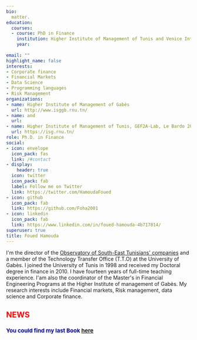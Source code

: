```yaml
---
bio: 
  matter.
education:
  courses:
  - course: PhD in Finance
    institution: Higher Institute of Management of Tunis and Venice International University Isola Di San Servolo, Italy. 
    year: 
  
email: ""
highlight_name: false
interests:
- Corporate finance
- Financial Markets
- Data Science
- Programming languages
- Risk Management
organizations:
- name: Higher Institute of Management of Gabès
  url: http://www.isggb.rnu.tn/
- name: and
  url: 
- name: Higher Institute of Management of Tunis, GEF2A-Lab, Le Bardo 2000, Tunis, Tunisia
  url: https://isg.rnu.tn/
role: Ph.D. in Finance
social:
- icon: envelope
  icon_pack: fas
  link: /#contact
- display:
    header: true
  icon: twitter
  icon_pack: fab
  label: Follow me on Twitter
  link: https://twitter.com/HamoudaFoued
- icon: github
  icon_pack: fab
  link: https://github.com/Foha2001
- icon: linkedin
  icon_pack: fab
  link: https://www.linkedin.com/in/foued-hamouda-4b717814/
superuser: true
title: Foued Hamouda
---
```

<style type="text/css">

h1 { /* Header 2 */
    font-size: 15px;
    color: DarkBlue;
    font-weight: bold;
}

h2 { /* Header 2 */
    font-size: 20 px;
    color: RED;
    font-weight: bold;
}



</style>






I'm the director of the [Observatory of South-East Tunisians' companies](https://foha2001.github.io/observatoire/theme/index.html) and a member of the Technology Transfer Office (T.T.O) at the University of Gabès.
I joined the University of Tunis in 1998 and received my Doctoral degree in finance in 2010. I have fourteen years of full-time teaching experience. 
I'am also the coordinator of the Master's in Financial Engineering Programs at the Higher Institute of management of Gabès. My research interests include Financial markets, Risk management, data science and Corporate finance.

## NEWS

# You could find my last Book [here](https://foha2001.github.io/markups-kindle/)


